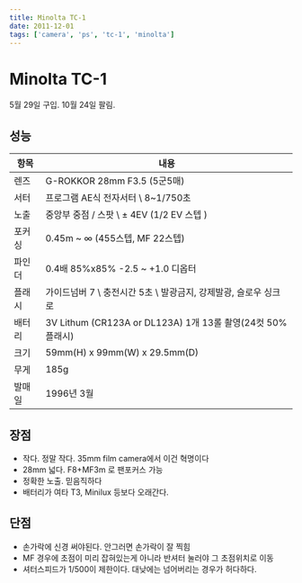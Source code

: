 ```yaml
---
title: Minolta TC-1
date: 2011-12-01
tags: ['camera', 'ps', 'tc-1', 'minolta']
---
```


# Minolta TC-1

5월 29일 구입. 10월 24일 팔림.

## 성능

| 항목   | 내용                                                       |
| ------ | ---------------------------------------------------------- |
| 렌즈   | G-ROKKOR 28mm F3.5 (5군5매)                                |
| 서터   | 프로그램 AE식 전자서터 \\ 8~1/750초                        |
| 노출   | 중앙부 중점 / 스팟 \\ ± 4EV (1/2 EV 스텝 )                 |
| 포커싱 | 0.45m ~ ∞ (455스텝, MF 22스텝)                            |
| 파인더 | 0.4배 85%x85%  -2.5 ~ +1.0 디옵터                          |
| 플래시 | 가이드넘버 7 \\ 충전시간 5초 \\ 발광금지, 강제발광, 슬로우 싱크로 |
| 배터리 | 3V Lithum (CR123A or DL123A) 1개 13롤 촬영(24컷 50% 플래시) |
| 크기   | 59mm(H) x 99mm(W) x 29.5mm(D)                              |
| 무게   | 185g                                                       |
| 발매일 | 1996년 3월                                                 |


## 장점

* 작다. 정말 작다. 35mm film camera에서 이건 혁명이다
* 28mm 넓다. F8+MF3m 로 팬포커스 가능
* 정확한 노출. 믿음직하다
* 배터리가 여타 T3, Minilux 등보다 오래간다.

## 단점

* 손가락에 신경 써야된다. 안그러면 손가락이 잘 찍힘
* MF 경우에 초점이 미리 잡혀있는게 아니라 반셔터 눌러야 그 초점위치로 이동
* 셔터스피드가 1/500이 제한이다. 대낮에는 넘어버리는 경우가 허다하다.
